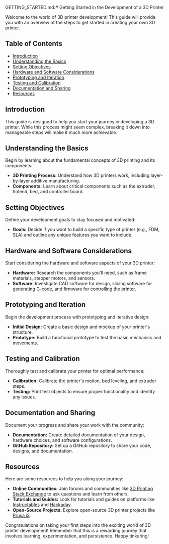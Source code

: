 GETTING_STARTED.md.# Getting Started in the Development of a 3D Printer

Welcome to the world of 3D printer development! This guide will provide you with an overview of the steps to get started in creating your own 3D printer.


## Table of Contents
- [Introduction](#introduction)
- [Understanding the Basics](#understanding-the-basics)
- [Setting Objectives](#setting-objectives)
- [Hardware and Software Considerations](#hardware-and-software-considerations)
- [Prototyping and Iteration](#prototyping-and-iteration)
- [Testing and Calibration](#testing-and-calibration)
- [Documentation and Sharing](#documentation-and-sharing)
- [Resources](#resources)

## Introduction
This guide is designed to help you start your journey in developing a 3D printer. While this process might seem complex, breaking it down into manageable steps will make it much more achievable.

## Understanding the Basics
Begin by learning about the fundamental concepts of 3D printing and its components:

- **3D Printing Process:** Understand how 3D printers work, including layer-by-layer additive manufacturing.
- **Components:** Learn about critical components such as the extruder, hotend, bed, and controller board.

## Setting Objectives
Define your development goals to stay focused and motivated:

- **Goals:** Decide if you want to build a specific type of printer (e.g., FDM, SLA) and outline any unique features you want to include.

## Hardware and Software Considerations
Start considering the hardware and software aspects of your 3D printer:

- **Hardware:** Research the components you'll need, such as frame materials, stepper motors, and sensors.
- **Software:** Investigate CAD software for design, slicing software for generating G-code, and firmware for controlling the printer.

## Prototyping and Iteration
Begin the development process with prototyping and iterative design:

- **Initial Design:** Create a basic design and mockup of your printer's structure.
- **Prototype:** Build a functional prototype to test the basic mechanics and movements.

## Testing and Calibration
Thoroughly test and calibrate your printer for optimal performance:

- **Calibration:** Calibrate the printer's motion, bed leveling, and extruder steps.
- **Testing:** Print test objects to ensure proper functionality and identify any issues.

## Documentation and Sharing
Document your progress and share your work with the community:

- **Documentation:** Create detailed documentation of your design, hardware choices, and software configurations.
- **GitHub Repository:** Set up a GitHub repository to share your code, designs, and documentation.


## Resources
Here are some resources to help you along your journey:

- **Online Communities:** Join forums and communities like [3D Printing Stack Exchange](https://3dprinting.stackexchange.com/) to ask questions and learn from others.
- **Tutorials and Guides:** Look for tutorials and guides on platforms like [Instructables](https://www.instructables.com/) and [Hackaday](https://hackaday.io/).
- **Open-Source Projects:** Explore open-source 3D printer projects like [Prusa i3](https://www.prusa3d.com/prusa-i3/).

Congratulations on taking your first steps into the exciting world of 3D printer development! Remember that this is a rewarding journey that involves learning, experimentation, and persistence. Happy tinkering!
